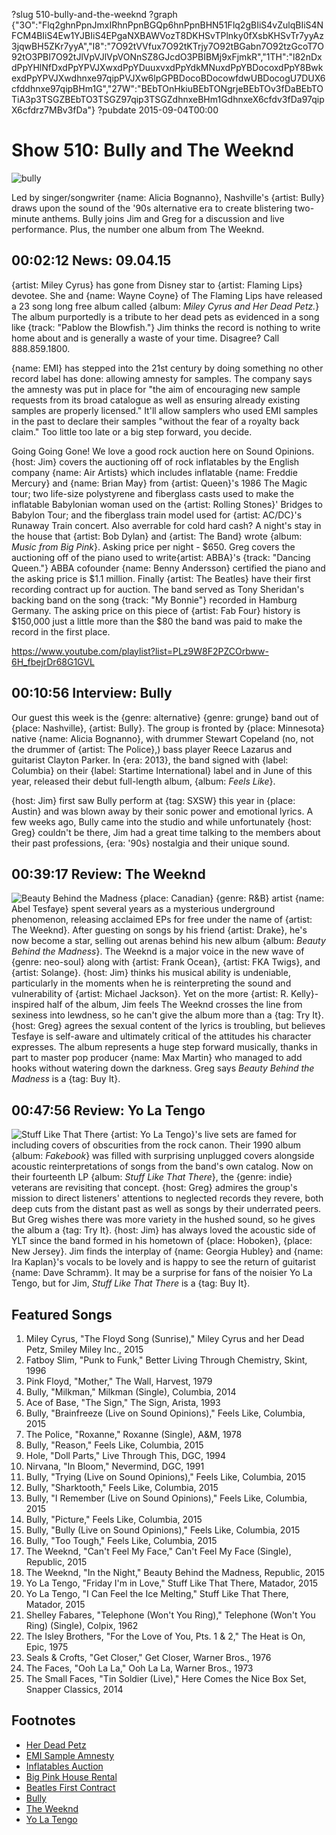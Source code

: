 ?slug 510-bully-and-the-weeknd
?graph {"3O":"Flq2ghnPpnJmxIRhnPpnBGQp6hnPpnBHN51Flq2gBIiS4vZulqBIiS4NFCM4BIiS4Ew1YJBIiS4EPgaNXBAWVozT8DKHSvTPlnky0fXsbKHSvTr7yyAz3jqwBH5ZKr7yyA","I8":"7O92tVVfux7O92tKTrjy7O92tBGabn7O92tzGcoT7O92tO3PBI7O92tJlVpVJlVpVONnSZ8GJcdO3PBIBMj9xFjmkR","1TH":"l82nDxdPpYHlNfDxdPpYPVJXwxdPpYDuuxvxdPpYdkMNuxdPpYBDocoxdPpY8BwkexdPpYPVJXwdhnxe97qipPVJXw6lpGPBDocoBDocowfdwUBDocogU7DUX6cfddhnxe97qipBHm1G","27W":"BEbTOnHkiuBEbTONgrjeBEbTOv3fDaBEbTOTiA3p3TSGZBEbTO3TSGZ97qip3TSGZdhnxeBHm1GdhnxeX6cfdv3fDa97qipX6cfdrz7MBv3fDa"}
?pubdate 2015-09-04T00:00

# Show 510: Bully and The Weeknd
![bully](//static.soundopinions.org/images/2015/bully_web.jpg)

Led by singer/songwriter {name: Alicia Bognanno}, Nashville's {artist: Bully} draws upon the sound of the '90s alternative era to create blistering two-minute anthems. Bully joins Jim and Greg for a discussion and live performance. Plus, the number one album from The Weeknd.


## 00:02:12 News: 09.04.15
{artist: Miley Cyrus} has gone from Disney star to {artist: Flaming Lips} devotee. She and {name: Wayne Coyne} of The Flaming Lips have released a 23 song long free album called {album: *Miley Cyrus and Her Dead Petz.*} The album purportedly is a tribute to her dead pets as evidenced in a song like {track: "Pablow the Blowfish."} Jim thinks the record is nothing to write home about and is generally a waste of your time. Disagree? Call 888.859.1800.

{name: EMI} has stepped into the 21st century by doing something no other record label has done: allowing amnesty for samples. The company says the amnesty was put in place for "the aim of encouraging new sample requests from its broad catalogue as well as ensuring already existing samples are properly licensed." It'll allow samplers who used EMI samples in the past to declare their samples "without the fear of a royalty back claim." Too little too late or a big step forward, you decide.

Going Going Gone! We love a good rock auction here on Sound Opinions. {host: Jim} covers the auctioning off of rock inflatables by the English company {name: Air Artists} which includes inflatable {name: Freddie Mercury} and {name: Brian May} from {artist: Queen}'s 1986 The Magic tour; two life-size polystyrene and fiberglass casts used to make the inflatable Babylonian woman used on the {artist: Rolling Stones}' Bridges to Babylon Tour; and the fiberglass train model used for {artist: AC/DC}'s Runaway Train concert. Also averrable for cold hard cash? A night's stay in the house that {artist: Bob Dylan} and {artist: The Band} wrote {album: *Music from Big Pink*}. Asking price per night - $650. Greg covers the auctioning off of the piano used to write{artist:  ABBA}'s {track: "Dancing Queen."} ABBA cofounder {name: Benny Andersson} certified the piano and the asking price is $1.1 million. Finally {artist: The Beatles} have their first recording contract up for auction. The band served as Tony Sheridan's backing band on the song {track: "My Bonnie"} recorded in Hamburg Germany. The asking price on this piece of {artist: Fab Four} history is $150,000 just a little more than the $80 the band was paid to make the record in the first place.

https://www.youtube.com/playlist?list=PLz9W8F2PZCOrbww-6H_fbejrDr68G1GVL

## 00:10:56 Interview: Bully

Our guest this week is the {genre: alternative} {genre: grunge} band out of {place: Nashville}, {artist: Bully}. The group is fronted by {place: Minnesota} native {name: Alicia Bognanno}, with drummer Stewart Copeland (no, not the drummer of {artist: The Police},) bass player Reece Lazarus and guitarist Clayton Parker. In {era: 2013}, the band signed with {label: Columbia} on their {label: Startime International} label and in June of this year, released their debut full-length album, {album: *Feels Like*}. 

{host: Jim} first saw Bully perform at {tag: SXSW} this year in {place: Austin} and was blown away by their sonic power and emotional lyrics. A few weeks ago, Bully came into the studio and while unfortunately {host: Greg} couldn't be there, Jim had a great time talking to the members about their past professions, {era: '90s} nostalgia and their unique sound. 

## 00:39:17 Review: The Weeknd
![Beauty Behind the Madness](//static.soundopinions.org/assets/510/1TH0.jpg "479756766/1017804102")
{place: Canadian} {genre: R&B} artist {name: Abel Tesfaye} spent several years as a mysterious underground phenomenon, releasing acclaimed EPs for free under the name of {artist: The Weeknd}. After guesting on songs by his friend {artist: Drake}, he's now become a star, selling out arenas behind his new album {album: *Beauty Behind the Madness*}. The Weeknd is a major voice in the new wave of {genre: neo-soul} along with {artist: Frank Ocean}, {artist: FKA Twigs}, and {artist: Solange}. {host: Jim} thinks his musical ability is undeniable, particularly in the moments when he is reinterpreting the sound and vulnerability of {artist: Michael Jackson}. Yet on the more {artist: R. Kelly}-inspired half of the album, Jim feels The Weeknd crosses the line from sexiness into lewdness, so he can't give the album more than a {tag: Try It}. {host: Greg} agrees the sexual content of the lyrics is troubling, but believes Tesfaye is self-aware and ultimately critical of the attitudes his character expresses. The album represents a huge step forward musically, thanks in part to master pop producer {name: Max Martin} who managed to add hooks without watering down the darkness. Greg says *Beauty Behind the Madness* is a {tag: Buy It}.

## 00:47:56 Review: Yo La Tengo
![Stuff Like That There](//static.soundopinions.org/assets/510/27W0.jpg "2959228/997053839")
{artist: Yo La Tengo}'s live sets are famed for including covers of obscurities from the rock canon. Their 1990 album {album: *Fakebook*} was filled with surprising unplugged covers alongside acoustic reinterpretations of songs from the band's own catalog. Now on their fourteenth LP {album: *Stuff Like That There*}, the {genre: indie} veterans are revisiting that concept. {host: Greg} admires the group's mission to direct listeners' attentions to neglected records they revere, both deep cuts from the distant past as well as songs by their underrated peers. But Greg wishes there was more variety in the hushed sound, so he gives the album a {tag: Try It}. {host: Jim} has always loved the acoustic side of YLT since the band formed in his hometown of {place: Hoboken}, {place: New Jersey}. Jim finds the interplay of {name: Georgia Hubley} and {name: Ira Kaplan}'s vocals to be lovely and is happy to see the return of guitarist {name: Dave Schramm}. It may be a surprise for fans of the noisier Yo La Tengo, but for Jim, *Stuff Like That There* is a {tag: Buy It}.


## Featured Songs
1. Miley Cyrus, "The Floyd Song (Sunrise)," Miley Cyrus and her Dead Petz, Smiley Miley Inc., 2015 
1. Fatboy Slim, "Punk to Funk," Better Living Through Chemistry, Skint, 1996
1. Pink Floyd, "Mother," The Wall, Harvest, 1979
1. Bully, "Milkman," Milkman (Single), Columbia, 2014 
1. Ace of Base, "The Sign," The Sign, Arista, 1993
1. Bully, "Brainfreeze (Live on Sound Opinions)," Feels Like, Columbia, 2015
1. The Police, "Roxanne," Roxanne (Single), A&M, 1978
1. Bully, "Reason," Feels Like, Columbia, 2015
1. Hole, "Doll Parts," Live Through This, DGC, 1994
1. Nirvana, "In Bloom," Nevermind, DGC, 1991
1. Bully, "Trying (Live on Sound Opinions)," Feels Like, Columbia, 2015
1. Bully, "Sharktooth," Feels Like, Columbia, 2015
1. Bully, "I Remember (Live on Sound Opinions)," Feels Like, Columbia, 2015
1. Bully, "Picture," Feels Like, Columbia, 2015
1. Bully, "Bully (Live on Sound Opinions)," Feels Like, Columbia, 2015
1. Bully, "Too Tough," Feels Like, Columbia, 2015
1. The Weeknd, "Can't Feel My Face," Can't Feel My Face (Single), Republic, 2015
1. The Weeknd, "In the Night," Beauty Behind the Madness, Republic, 2015
1. Yo La Tengo, "Friday I'm in Love," Stuff Like That There, Matador, 2015
1. Yo La Tengo, "I Can Feel the Ice Melting," Stuff Like That There, Matador, 2015
1. Shelley Fabares, "Telephone (Won't You Ring)," Telephone (Won't You Ring) (Single), Colpix, 1962
1. The Isley Brothers, "For the Love of You, Pts. 1 & 2," The Heat is On, Epic, 1975
1. Seals & Crofts, "Get Closer," Get Closer, Warner Bros., 1976
1. The Faces, "Ooh La La," Ooh La La, Warner Bros., 1973
1. The Small Faces, "Tin Soldier (Live)," Here Comes the Nice Box Set, Snapper Classics, 2014


## Footnotes
- [Her Dead Petz](http://www.mileycyrus.com/andherdeadpetz)
- [EMI Sample Amnesty](http://www.theguardian.com/music/2015/sep/01/emi-sample-amnesty-means-for-the-music-industry)
- [Inflatables Auction](http://www.rollingstone.com/music/news/roger-waters-wall-pig-inflatable-freddie-mercury-headed-to-auction-20150828)
- [Big Pink House Rental](http://consequenceofsound.net/2015/08/bob-dylans-big-pink-can-now-be-rented-as-a-vacation-home/)
- [Beatles First Contract](http://www.rollingstone.com/music/news/beatles-first-recording-contract-going-to-auction-20150818)
- [Bully](http://www.bullythemusic.com/)
- [The Weeknd](http://www.theweeknd.com/)
- [Yo La Tengo](http://yolatengo.com/)
